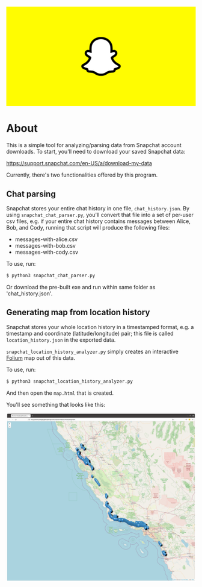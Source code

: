 ![snapchat-logo](./docs/snapchat-logo.jpeg)

# About

This is a simple tool for analyzing/parsing data from Snapchat account downloads. To start, you'll need to download your saved Snapchat data: 

https://support.snapchat.com/en-US/a/download-my-data

Currently, there's two functionalities offered by this program.

## Chat parsing

Snapchat stores your entire chat history in one file, `chat_history.json`. By using `snapchat_chat_parser.py`, you'll convert that file into a set of per-user csv files, e.g. if your entire chat history contains messages between Alice, Bob, and Cody, running that script will produce the following files:

* messages-with-alice.csv
* messages-with-bob.csv
* messages-with-cody.csv

To use, run:

```bash
$ python3 snapchat_chat_parser.py
```
Or download the pre-built exe and run within same folder as 'chat_history.json'.

## Generating map from location history

Snapchat stores your whole location history in a timestamped format, e.g. a timestamp and coordinate (latitude/longitude) pair; this file is called `location_history.json` in the exported data.

`snapchat_location_history_analyzer.py` simply creates an interactive [Folium](http://python-visualization.github.io/folium/) map out of this data.

To use, run:

```bash
$ python3 snapchat_location_history_analyzer.py
```

And then open the `map.html` that is created.

You'll see something that looks like this:

![folium map screenshot](./docs/snapchat-map-screenshot.png)

